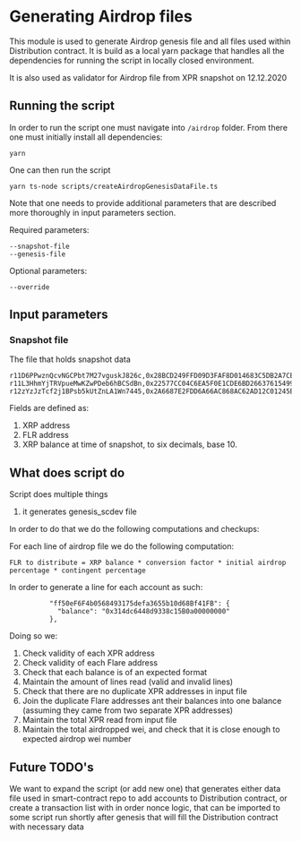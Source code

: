 # Generating Airdrop files

This module is used to generate Airdrop genesis file and all files used within Distribution contract. It is build as a local yarn package that handles all the dependencies for running the script in locally closed environment.

It is also used as validator for Airdrop file from XPR snapshot on 12.12.2020

## Running the script

In order to run the script one must navigate into `/airdrop` folder.
From there one must initially install all dependencies:
```
yarn
``` 

One can then run the script 
```
yarn ts-node scripts/createAirdropGenesisDataFile.ts
``` 
Note that one needs to provide additional parameters that are described 
more thoroughly in input parameters section.

Required parameters:
```
--snapshot-file 
--genesis-file 
``` 

Optional parameters:
```
--override
``` 


## Input parameters
### Snapshot file

The file that holds snapshot data 

```
r11D6PPwznQcvNGCPbt7M27vguskJ826c,0x28BCD249FFD09D3FAF8D014683C5DB2A7CE36199,12953990545629
r11L3HhmYjTRVpueMwKZwPDeb6hBCSdBn,0x22577CC04C6EA5F0E1CDE6BD2663761549995BA0,207503719416
r12zYzJzTcf2j1BPsb5kUtZnLA1Wn7445,0x2A6687E2FDD6A66AC868AC62AD12C01245E72CBB,5593567199584
```

Fields are defined as:
1. XRP address
2. FLR address
3. XRP balance at time of snapshot, to six decimals, base 10.


## What does script do

Script does multiple things 

1. it generates genesis_scdev file 


In order to do that we do the following computations and checkups:

For each line of airdrop file we do the following computation:
```
FLR to distribute = XRP balance * conversion factor * initial airdrop percentage * contingent percentage

```
In order to generate a line for each account as such:
```
	      "ff50eF6F4b0568493175defa3655b10d68Bf41FB": {
	        "balance": "0x314dc6448d9338c15B0a00000000"
	      },
```

Doing so we:
1. Check validity of each XPR address
2. Check validity of each Flare address
3. Check that each balance is of an expected format
4. Maintain the amount of lines read (valid and invalid lines)
5. Check that there are no duplicate XPR addresses in input file
6. Join the duplicate Flare addresses ant their balances into one balance (assuming they came from two separate XPR addresses)
7. Maintain the total XPR read from input file 
8. Maintain the total airdropped wei, and check that it is close enough to expected airdrop wei number

## Future TODO's

We want to expand the script (or add new one) that generates either data file used in smart-contract repo
 to add accounts to Distribution contract, or create a transaction list with in order nonce logic, that can be 
 imported to some script run shortly after genesis that will fill the Distribution contract with necessary 
 data